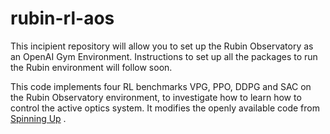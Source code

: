 # rubin-rl-aos

This incipient repository will allow you to set up the Rubin Observatory as an OpenAI Gym Environment. Instructions to set up all the packages to run the Rubin environment will follow soon.  

This code implements four RL benchmarks VPG, PPO, DDPG and SAC on the  Rubin Observatory environment, to investigate how to learn how to control the active optics system. It modifies the openly available code from <a href='https://github.com/openai/spinningup'>Spinning Up</a> .
